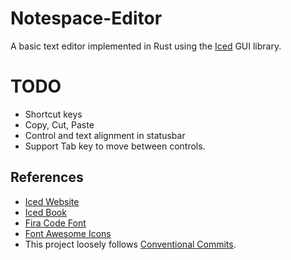 # Notespace-Editor

A basic text editor implemented in Rust using the [Iced](https://iced.rs/) GUI library.

# TODO

- Shortcut keys
- Copy, Cut, Paste
- Control and text alignment in statusbar
- Support Tab key to move between controls.

## References

- [Iced Website](https://iced.rs/)
- [Iced Book](https://book.iced.rs/)
- [Fira Code Font](https://github.com/tonsky/FiraCode)
- [Font Awesome Icons](https://fontawesome.com/)
- This project loosely follows [Conventional Commits](https://www.conventionalcommits.org/en/v1.0.0/).
